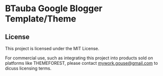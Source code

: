 # BTauba Google Blogger Template/Theme
## License
This project is licensed under the MIT License. 

For commercial use, such as integrating this project into products sold on platforms like THEMEFOREST, please contact mywork.gouse@gmail.com to dicuss licensing terms.
